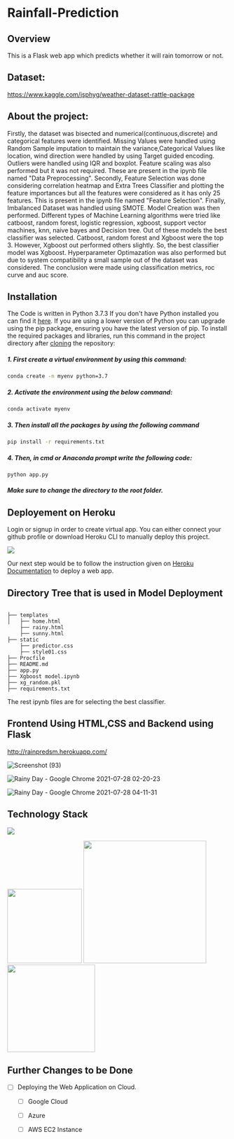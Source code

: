 # Rainfall-Prediction

## Overview
This is a Flask web app which predicts whether it will rain tomorrow or not.

## Dataset:
https://www.kaggle.com/jsphyg/weather-dataset-rattle-package

## About the project:

Firstly, the dataset was bisected and numerical(continuous,discrete) and categorical features were identified. Missing Values were handled using Random Sample imputation to maintain the variance,Categorical Values like location, wind direction were handled by using Target guided encoding. Outliers were handled using IQR and boxplot. Feature scaling was also performed but it was not required. These are present in the ipynb file named "Data Preprocessing".
Secondly, Feature Selection was done considering correlation heatmap and Extra Trees Classifier and plotting the feature importances but all the features were considered as it has only 25 features. This is present in the ipynb file named "Feature Selection".
Finally, Imbalanced Dataset was handled using SMOTE. Model Creation was then performed. Different types of Machine Learning algorithms were tried like catboost, random forest, logistic regression, xgboost, support vector machines, knn, naive bayes and Decision tree. Out of these models the best classifier was selected. Catboost, random forest and Xgboost were the top 3. 
However, Xgboost out performed others slightly. So, the best classifier model was Xgboost. Hyperparameter Optimazation was also performed but due to system compatibility a small sample out of the dataset was considered.
The conclusion were made using classification metrics, roc curve and auc score.

## Installation
The Code is written in Python 3.7.3 If you don't have Python installed you can find it [here](https://www.python.org/downloads/). If you are using a lower version of Python you can upgrade using the pip package, ensuring you have the latest version of pip. To install the required packages and libraries, run this command in the project directory after [cloning](https://www.howtogeek.com/451360/how-to-clone-a-github-repository/) the repository:

##### 1. First create a virtual environment by using this command:
```bash
conda create -n myenv python=3.7
```
##### 2. Activate the environment using the below command:
```bash
conda activate myenv
```
##### 3. Then install all the packages by using the following command
```bash
pip install -r requirements.txt
```
##### 4. Then, in cmd or Anaconda prompt write the following code:
```bash
python app.py
```
##### Make sure to change the directory to the root folder.  

## Deployement on Heroku
Login or signup in order to create virtual app. You can either connect your github profile or download Heroku CLI to manually deploy this project.

[![](https://i.imgur.com/dKmlpqX.png)](https://heroku.com)

Our next step would be to follow the instruction given on [Heroku Documentation](https://devcenter.heroku.com/articles/getting-started-with-python) to deploy a web app.

## Directory Tree that is used in Model Deployment 
```

├── templates
│   ├── home.html
    ├── rainy.html
    ├── sunny.html
├── static
    ├── predictor.css
    ├── style01.css
├── Procfile
├── README.md
├── app.py
├── Xgboost model.ipynb
├── xg_random.pkl
├── requirements.txt
```
The rest ipynb files are for selecting the best classifier.

## Frontend Using HTML,CSS and Backend using Flask

http://rainpredsm.herokuapp.com/

![Screenshot (93)](https://user-images.githubusercontent.com/75041273/127237352-4519280e-0212-47c6-9f17-28791b3f6467.png)

![Rainy Day - Google Chrome 2021-07-28 02-20-23](https://user-images.githubusercontent.com/75041273/127236925-4f893eea-9fa9-41a0-9ff6-89d7dadf2ff9.gif)

![Rainy Day - Google Chrome 2021-07-28 04-11-31](https://user-images.githubusercontent.com/75041273/127237047-df6d69a0-461b-425c-abd8-b011dd9c567f.gif)


## Technology Stack

![](https://forthebadge.com/images/badges/made-with-python.svg)

[<img target="_blank" src="https://flask.palletsprojects.com/en/1.1.x/_images/flask-logo.png" width=170>](https://flask.palletsprojects.com/en/1.1.x/) [<img target="_blank" src="https://number1.co.za/wp-content/uploads/2017/10/gunicorn_logo-300x85.png" width=280>](https://gunicorn.org) [<img target="_blank" src="https://scikit-learn.org/stable/_static/scikit-learn-logo-small.png" width=200>](https://scikit-learn.org/stable/) 

## Further Changes to be Done

- [ ] Deploying the Web Application on Cloud.
     - [ ] Google Cloud 
     - [ ] Azure
     - [ ] AWS EC2 Instance


